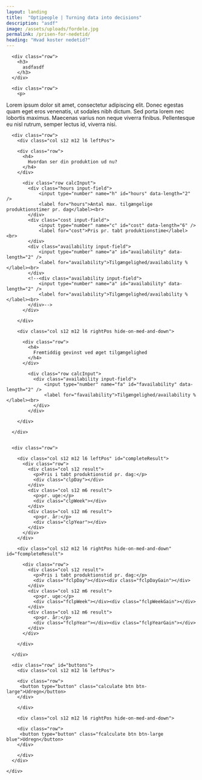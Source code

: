 ```yaml
---
layout: landing
title:  "Optipeople | Turning data into decisions"
description: "asdf"
image: /assets/uploads/fordele.jpg
permalink: /prisen-for-nedetid/
heading: "Hvad koster nedetid?"
---
```




  <section class="scrollspy" id="calculator">
    <div class="container">

      <div class="row">
        <h3>
          asdfasdf
        </h3>
      </div>

      <div class="row">
        <p>
Lorem ipsum dolor sit amet, consectetur adipiscing elit. Donec egestas quam eget eros venenatis, ut sodales nibh dictum. Sed porta lorem nec lobortis maximus. Maecenas varius non neque viverra finibus. Pellentesque eu nisl rutrum, semper lectus id, viverra nisi.
        </p>
      </div>

      <div class="row">
        <div class="col s12 m12 l6 leftPos">

        <div class="row">
          <h4>
            Hvordan ser din produktion ud nu?
          </h4>
        </div>

          <div class="row calcInput">
            <div class="hours input-field">
                <input type="number" name="h" id="hours" data-length="2" />
                <label for="hours">Antal max. tilgængelige produktionstimer pr. dag</label><br>
            </div>
            <div class="cost input-field">
                <input type="number" name="c" id="cost" data-length="6" />
                <label for="cost">Pris pr. tabt produktionstime</label><br>
            </div>
            <div class="availability input-field">
                <input type="number" name="a" id="availability" data-length="2" />
                <label for="availability">Tilgængelighed/availability %</label><br>
            </div>
            <!--<div class="availability input-field">
                <input type="number" name="a" id="availability" data-length="2" />
                <label for="availability">Tilgængelighed/availability %</label><br>
            </div>-->
          </div>

        </div>

        <div class="col s12 m12 l6 rightPos hide-on-med-and-down">

          <div class="row">
            <h4>
              Fremtiddig gevinst ved øget tilgængelighed
            </h4>
          </div>

            <div class="row calcInput">
              <div class="availability input-field">
                  <input type="number" name="fa" id="favailability" data-length="2" />
                  <label for="favailability">Tilgængelighed/availability %</label><br>
              </div>
            </div>

        </div>

      </div>


      <div class="row">

        <div class="col s12 m12 l6 leftPos" id="completeResult">
          <div class="row">
            <div class="col s12 result">
              <p>Pris i tabt produktionstid pr. dag:</p>
              <div class="clpDay"></div>
            </div>
            <div class="col s12 m6 result">
              <p>pr. uge:</p>
              <div class="clpWeek"></div>
            </div>
            <div class="col s12 m6 result">
              <p>pr. år:</p>
              <div class="clpYear"></div>
            </div>
          </div>
        </div>

        <div class="col s12 m12 l6 rightPos hide-on-med-and-down" id="fcompleteResult">

          <div class="row">
            <div class="col s12 result">
              <p>Pris i tabt produktionstid pr. dag:</p>
              <div class="fclpDay"></div><div class="fclpDayGain"></div>
            </div>
            <div class="col s12 m6 result">
              <p>pr. uge:</p>
              <div class="fclpWeek"></div><div class="fclpWeekGain"></div>
            </div>
            <div class="col s12 m6 result">
              <p>pr. år:</p>
              <div class="fclpYear"></div><div class="fclpYearGain"></div>
            </div>
          </div>

        </div>

      </div>

      <div class="row" id="buttons">
        <div class="col s12 m12 l6 leftPos">

        <div class="row">
         <button type="button" class="calculate btn btn-large">Udregn</button>
        </div>

        </div>

        <div class="col s12 m12 l6 rightPos hide-on-med-and-down">

        <div class="row">
         <button type="button" class="fcalculate btn btn-large blue">Udregn</button>
        </div>

        </div>
      </div>

    </div>
  </section>
